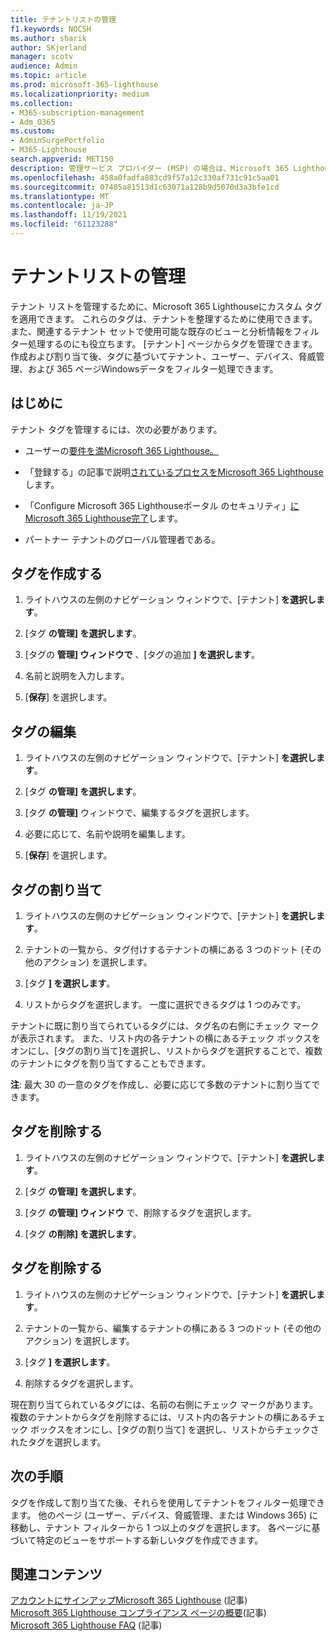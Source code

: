```yaml
---
title: テナントリストの管理
f1.keywords: NOCSH
ms.author: sharik
author: SKjerland
manager: scotv
audience: Admin
ms.topic: article
ms.prod: microsoft-365-lighthouse
ms.localizationpriority: medium
ms.collection:
- M365-subscription-management
- Adm_O365
ms.custom:
- AdminSurgePortfolio
- M365-Lighthouse
search.appverid: MET150
description: 管理サービス プロバイダー (MSP) の場合は、Microsoft 365 Lighthouseリストを管理する方法について説明します。
ms.openlocfilehash: 458a0fadfa883cd9f57a12c330af731c91c5aa01
ms.sourcegitcommit: 07405a81513d1c63071a128b9d5070d3a3bfe1cd
ms.translationtype: MT
ms.contentlocale: ja-JP
ms.lasthandoff: 11/19/2021
ms.locfileid: "61123288"
---
```

# <a name="manage-your-tenant-list"></a>テナントリストの管理

テナント リストを管理するために、Microsoft 365 Lighthouseにカスタム タグを適用できます。 これらのタグは、テナントを整理するために使用できます。また、関連するテナント セットで使用可能な既存のビューと分析情報をフィルター処理するのにも役立ちます。 [テナント] ページからタグを管理できます。 作成および割り当て後、タグに基づいてテナント、ユーザー、デバイス、脅威管理、および 365 ページWindowsデータをフィルター処理できます。

## <a name="before-you-begin"></a>はじめに

テナント タグを管理するには、次の必要があります。

- ユーザーの[要件を満Microsoft 365 Lighthouse。](m365-lighthouse-requirements.md)

- 「登録する」の記事で説明[されているプロセスをMicrosoft 365 Lighthouse](m365-lighthouse-sign-up.md)します。

- 「Configure Microsoft 365 Lighthouseポータル のセキュリティ」[にMicrosoft 365 Lighthouse完了](m365-lighthouse-configure-portal-security.md)します。

- パートナー テナントのグローバル管理者である。

## <a name="create-a-tag"></a>タグを作成する

1. ライトハウスの左側のナビゲーション ウィンドウで、[テナント] **を選択します**。

2. [タグ **の管理] を選択します**。

3. [タグの **管理] ウィンドウで** 、[タグの追加 **] を選択します**。

4. 名前と説明を入力します。

5. [**保存**] を選択します。

## <a name="edit-a-tag"></a>タグの編集

1. ライトハウスの左側のナビゲーション ウィンドウで、[テナント] **を選択します**。

2. [タグ **の管理] を選択します**。

3. [タグ **の管理]** ウィンドウで、編集するタグを選択します。

4. 必要に応じて、名前や説明を編集します。

5. [**保存**] を選択します。

## <a name="assign-a-tag"></a>タグの割り当て

1. ライトハウスの左側のナビゲーション ウィンドウで、[テナント] **を選択します**。

2. テナントの一覧から、タグ付けするテナントの横にある 3 つのドット (その他のアクション) を選択します。

3. [タグ **] を選択します**。

4. リストからタグを選択します。 一度に選択できるタグは 1 つのみです。

テナントに既に割り当てられているタグには、タグ名の右側にチェック マークが表示されます。 また、リスト内の各テナントの横にあるチェック ボックスをオンにし、[タグの割り当て]を選択し、リストからタグを選択することで、複数のテナントにタグを割り当てすることもできます。

**注**: 最大 30 の一意のタグを作成し、必要に応じて多数のテナントに割り当てできます。

## <a name="delete-a-tag"></a>タグを削除する

1. ライトハウスの左側のナビゲーション ウィンドウで、[テナント] **を選択します**。

2. [タグ **の管理] を選択します**。

3. [タグ **の管理] ウィンドウ** で、削除するタグを選択します。

4. [タグ **の削除] を選択します**。

## <a name="remove-a-tag"></a>タグを削除する

1. ライトハウスの左側のナビゲーション ウィンドウで、[テナント] **を選択します**。

2. テナントの一覧から、編集するテナントの横にある 3 つのドット (その他のアクション) を選択します。

3. [タグ **] を選択します**。

4. 削除するタグを選択します。

現在割り当てられているタグには、名前の右側にチェック マークがあります。 複数のテナントからタグを削除するには、リスト内の各テナントの横にあるチェック ボックスをオンにし、[タグの割り当て] を選択し、リストからチェックされたタグを選択します。

## <a name="next-steps"></a>次の手順

タグを作成して割り当てた後、それらを使用してテナントをフィルター処理できます。 他のページ (ユーザー、デバイス、脅威管理、または Windows 365) に移動し、テナント フィルターから 1 つ以上のタグを選択します。 各ページに基づいて特定のビューをサポートする新しいタグを作成できます。

## <a name="related-content"></a>関連コンテンツ

[アカウントにサインアップMicrosoft 365 Lighthouse](m365-lighthouse-sign-up.md) (記事)  
[Microsoft 365 Lighthouse コンプライアンス ページの概要](m365-lighthouse-device-compliance-page-overview.md)(記事)  
[Microsoft 365 Lighthouse FAQ](m365-lighthouse-faq.yml) (記事)
